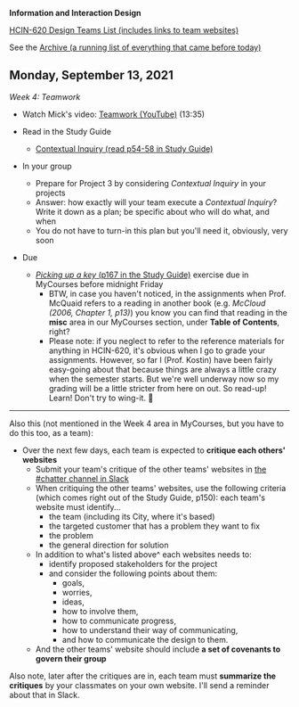 **Information and Interaction Design**

[HCIN-620 Design Teams List (includes links to team websites)](design-teams.md)

See the [Archive (a running list of everything that came before today)](schedule.md)

## Monday, September 13, 2021

*Week 4: Teamwork*

- Watch Mick's video: [Teamwork (YouTube)](https://youtu.be/gbizsBUuJ8g) (13:35)

- Read in the Study Guide
  - [Contextual Inquiry (read p54-58 in Study Guide)](media/book.pdf#page=54)

- In your group
  - Prepare for Project 3 by considering *Contextual Inquiry* in your projects
  - Answer: how exactly will your team execute a *Contextual Inquiry*?  Write it down as a plan; be specific about who will do what, and when
  - You do not have to turn-in this plan but you'll need it, obviously, very soon

- Due
  - [*Picking up a key* (p167 in the Study Guide)](media/book.pdf#page=167) exercise due in MyCourses before midnight Friday
    - BTW, in case you haven't noticed, in the assignments when Prof. McQuaid refers to a reading in another book (e.g. *McCloud (2006, Chapter 1, p13)*) you know you can find that reading in the **misc** area in our MyCourses section, under **Table of Contents**, right?
    - Please note: if you neglect to refer to the reference materials for anything in HCIN-620, it's obvious when I go to grade your assignments.  However, so far I (Prof. Kostin) have been fairly easy-going about that because things are always a little crazy when the semester starts.  But we're well underway now so my grading will be a little stricter from here on out.  So read-up!  Learn!  Don't try to wing-it. 🏃

<hr>

Also this (not mentioned in the Week 4 area in MyCourses, but you have to do this too, as a team):

- Over the next few days, each team is expected to **critique each others' websites** 
  - Submit your team's critique of the other teams' websites in [the #chatter channel in Slack](https://app.slack.com/client/T02BW1KDQSZ/C02CBLE4ERX)
  - When critiquing the other teams' websites, use the following criteria (which comes right out of the Study Guide, p150): each team's website must identify...
    - the team (including its City, where it's based)
    - the targeted customer that has a problem they want to fix
    - the problem
    - the general direction for solution
  - In addition to what's listed above^ each websites needs to:
    - identify proposed stakeholders for the project
    - and consider the following points about them: 
      - goals, 
      - worries, 
      - ideas, 
      - how to involve them, 
      - how to communicate progress, 
      - how to understand their way of communicating, 
      - and how to communicate the design to them. 
  - And the other teams' website should include **a set of covenants to govern their group**


Also note, later after the critiques are in, each team must **summarize the critiques** by your classmates on your own website.  I'll send a reminder about that in Slack.
